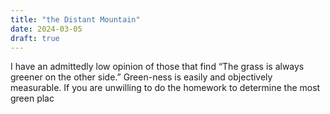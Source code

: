 ```yaml
---
title: "the Distant Mountain"
date: 2024-03-05
draft: true
---
```

I have an admittedly low opinion of those that find “The grass is always greener on the other side.” Green-ness is easily and objectively measurable. If you are unwilling to do the homework to determine the most green plac
<!--stackedit_data:
eyJoaXN0b3J5IjpbMzYzMjE2MDY2LC0yNzkwMDMyMTVdfQ==
-->